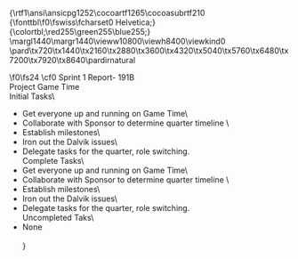 {\rtf1\ansi\ansicpg1252\cocoartf1265\cocoasubrtf210
{\fonttbl\f0\fswiss\fcharset0 Helvetica;}
{\colortbl;\red255\green255\blue255;}
\margl1440\margr1440\vieww10800\viewh8400\viewkind0
\pard\tx720\tx1440\tx2160\tx2880\tx3600\tx4320\tx5040\tx5760\tx6480\tx7200\tx7920\tx8640\pardirnatural

\f0\fs24 \cf0 Sprint 1 Report- 191B\
Project Game Time\
Initial Tasks\
* Get everyone up and running on Game Time\
* Collaborate with Sponsor to determine quarter timeline \
* Establish milestones\
* Iron out the Dalvik issues\
* Delegate tasks for the quarter, role switching.\
Complete Tasks\
* Get everyone up and running on Game Time\
* Collaborate with Sponsor to determine quarter timeline \
* Establish milestones\
* Iron out the Dalvik issues\
* Delegate tasks for the quarter, role switching.\
Uncompleted Taks\
* None\
\
}
